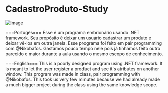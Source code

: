 # CadastroProduto-Study
![image](https://user-images.githubusercontent.com/89108219/159700115-f163997e-4fad-48d1-a3f6-bc3e05bc3ca7.png)


===Portugês===
Esse é um programa embrionário usando .NET framework.
Seu propósito é deixar um usuário cadastrar um produto e deixar vê-los em outra janela.
Esse programa foi feito em pair programming com @Nikobafos.
Gastamos pouco tempo nele pois já tínhamos feito outro parecido e maior durante a aula usando o mesmo escopo de conhecimento.

===English===
This is a poorly designed program using .NET framework.
It is meant to let the user register a product and see it's atributes on another window.
This program was made in class, pair programming with @Nikobafos.
This took us very few minutes because we had already made a much bigger project during the class using the same knowledge scope.
